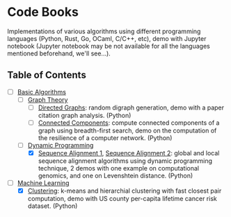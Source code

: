 # Code Books
Implementations of various algorithms using different programming languages (Python, Rust, Go, OCaml, C/C++, etc), demo with Jupyter notebook (Jupyter notebook may be not available for all the languages mentioned beforehand, we'll see...).

## Table of Contents

- [ ] [Basic Algorithms](https://github.com/xuedong/codebooks/tree/master/algorithms)
  - [ ] [Graph Theory](https://github.com/xuedong/codebooks/tree/master/algorithms/graph)
    - [ ] [Directed Graphs](https://github.com/xuedong/codebooks/blob/master/algorithms/graph/digraph/digraph.ipynb): random digraph generation, demo with a paper citation graph analysis. (Python)
    - [ ] [Connected Components](https://github.com/xuedong/codebooks/blob/master/algorithms/graph/connected_components/resilience.ipynb): compute connected components of a graph using breadth-first search, demo on the computation of the resilience of a computer network. (Python)
  - [ ] [Dynamic Programming](https://github.com/xuedong/codebooks/tree/master/algorithms/dynamic_programming)
    - [x] [Sequence Alignment 1](https://github.com/xuedong/codebooks/blob/master/algorithms/dynamic_programming/sequence_alignment/genomics.ipynb), [Sequence Alignment 2](https://github.com/xuedong/codebooks/blob/master/algorithms/dynamic_programming/sequence_alignment/spelling_check.ipynb): global and local sequence alignment algorithms using dynamic programming technique, 2 demos with one example on computational genomics, and one on Levenshtein distance. (Python)
- [ ] [Machine Learning](https://github.com/xuedong/codebooks/tree/master/machine_learning)
    - [x] [Clustering](https://github.com/xuedong/codebooks/blob/master/machine_learning/clustering/clustering.ipynb): k-means and hierarchial clustering with fast closest pair computation, demo with US county per-capita lifetime cancer risk dataset. (Python)
